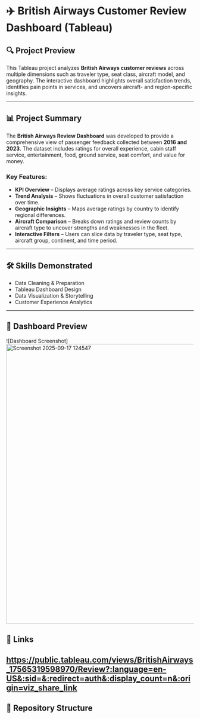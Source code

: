 # ✈️ British Airways Customer Review Dashboard (Tableau)

## 🔍 Project Preview
This Tableau project analyzes **British Airways customer reviews** across multiple dimensions such as traveler type, seat class, aircraft model, and geography. The interactive dashboard highlights overall satisfaction trends, identifies pain points in services, and uncovers aircraft- and region-specific insights.

---

## 📊 Project Summary
The **British Airways Review Dashboard** was developed to provide a comprehensive view of passenger feedback collected between **2016 and 2023**. The dataset includes ratings for overall experience, cabin staff service, entertainment, food, ground service, seat comfort, and value for money.

### Key Features:
- **KPI Overview** – Displays average ratings across key service categories.  
- **Trend Analysis** – Shows fluctuations in overall customer satisfaction over time.  
- **Geographic Insights** – Maps average ratings by country to identify regional differences.  
- **Aircraft Comparison** – Breaks down ratings and review counts by aircraft type to uncover strengths and weaknesses in the fleet.  
- **Interactive Filters** – Users can slice data by traveler type, seat type, aircraft group, continent, and time period.

---

## 🛠️ Skills Demonstrated
- Data Cleaning & Preparation  
- Tableau Dashboard Design  
- Data Visualization & Storytelling  
- Customer Experience Analytics  

---

## 📸 Dashboard Preview
![Dashboard Screenshot] <img width="1562" height="749" alt="Screenshot 2025-09-17 124547" src="https://github.com/user-attachments/assets/13c8bb8c-ec81-4ae7-aaea-20444bddca2c" />

## 🔗 Links
https://public.tableau.com/views/BritishAirways_17565319598970/Review?:language=en-US&:sid=&:redirect=auth&:display_count=n&:origin=viz_share_link
---

## 📂 Repository Structure
